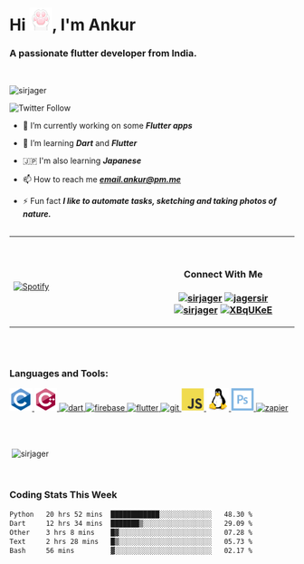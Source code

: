 <h1 align="left">Hi <img src="https://github.com/SirJager/SirJager/blob/master/assets/giphy.gif"height="40px" width="40px">, I'm Ankur</h1>
<h3 align="left">A passionate flutter developer from India.</h3>
<br/>
<p align="left"> <img src="https://komarev.com/ghpvc/?username=sirjager&label=Profile%20views&color=0e75b6&style=flat" alt="sirjager" /> </p>

![Twitter Follow](https://img.shields.io/twitter/follow/SirJager?color=1DA1F2&logo=Twitter&style=for-the-badge)
<br/>

- 🔭 I’m currently working on some ***Flutter apps***

- 🌱 I’m learning ***Dart*** and ***Flutter***

- 🇯🇵 I'm also learning ***Japanese***

- 📫 How to reach me ***email.ankur@pm.me***

- ⚡ Fun fact ***I like to automate tasks, sketching and taking photos of nature.***
<br/><br/>

<table width="100%"> 
  <tr>
  <td width="50%"> 
    
&nbsp; <br> [![Spotify](https://novatorem-sirjager.vercel.app/api/spotify)](https://open.spotify.com/user/nbu8p1woqzxhw479gixupxkw9)
     
  </td>
  <td width="50%">

<br><h3 align="center">Connect With Me<br><br>
 <a href="https://twitter.com/sirjager" target="blank"><img align="center" src="https://raw.githubusercontent.com/rahuldkjain/github-profile-readme-generator/master/src/images/icons/Social/twitter.svg" alt="sirjager" height="30" width="40" /></a>
<a href="https://fb.com/jagersir" target="blank"><img align="center" src="https://raw.githubusercontent.com/rahuldkjain/github-profile-readme-generator/master/src/images/icons/Social/facebook.svg" alt="jagersir" height="30" width="40" /></a>
<a href="https://instagram.com/sirjager" target="blank"><img align="center" src="https://raw.githubusercontent.com/rahuldkjain/github-profile-readme-generator/master/src/images/icons/Social/instagram.svg" alt="sirjager" height="30" width="40" /></a>
<a href="https://discord.gg/XBqUKeE" target="blank"><img align="center" src="https://raw.githubusercontent.com/rahuldkjain/github-profile-readme-generator/master/src/images/icons/Social/discord.svg" alt="XBqUKeE" height="30" width="40" /></a>
</h3>
  </td>
  </table>

[//]: <> (The `&nbsp;` is to have Aphelion take up more space)
[//]: <> (Old Visits: https://badges.pufler.dev/visits/novatorem/novatorem?logo=GitHub&label=github%20visits&color=336699&logoColor=white&style=flat-square)


<br/><br/>
<h3 align="left">Languages and Tools:</h3>
<p align="left"> <a href="https://www.cprogramming.com/" target="_blank"> <img src="https://raw.githubusercontent.com/devicons/devicon/master/icons/c/c-original.svg" alt="c" width="40" height="40"/> </a> <a href="https://www.w3schools.com/cpp/" target="_blank"> <img src="https://raw.githubusercontent.com/devicons/devicon/master/icons/cplusplus/cplusplus-original.svg" alt="cplusplus" width="40" height="40"/> </a> <a href="https://dart.dev" target="_blank"> <img src="https://www.vectorlogo.zone/logos/dartlang/dartlang-icon.svg" alt="dart" width="40" height="40"/> </a> <a href="https://firebase.google.com/" target="_blank"> <img src="https://www.vectorlogo.zone/logos/firebase/firebase-icon.svg" alt="firebase" width="40" height="40"/> </a> <a href="https://flutter.dev" target="_blank"> <img src="https://www.vectorlogo.zone/logos/flutterio/flutterio-icon.svg" alt="flutter" width="40" height="40"/> </a> <a href="https://git-scm.com/" target="_blank"> <img src="https://www.vectorlogo.zone/logos/git-scm/git-scm-icon.svg" alt="git" width="40" height="40"/> </a> <a href="https://developer.mozilla.org/en-US/docs/Web/JavaScript" target="_blank"> <img src="https://raw.githubusercontent.com/devicons/devicon/master/icons/javascript/javascript-original.svg" alt="javascript" width="40" height="40"/> </a> <a href="https://www.linux.org/" target="_blank"> <img src="https://raw.githubusercontent.com/devicons/devicon/master/icons/linux/linux-original.svg" alt="linux" width="40" height="40"/> </a> <a href="https://www.photoshop.com/en" target="_blank"> <img src="https://raw.githubusercontent.com/devicons/devicon/master/icons/photoshop/photoshop-line.svg" alt="photoshop" width="40" height="40"/> </a> <a href="https://zapier.com" target="_blank"> <img src="https://www.vectorlogo.zone/logos/zapier/zapier-icon.svg" alt="zapier" width="40" height="40"/> </a> </p>
<br/><br/>

<p>&nbsp;<img align="center" src="https://github-readme-stats.vercel.app/api?username=sirjager&show_icons=true&locale=en&theme=tokyonight&count_private=true" alt="sirjager" /></p>
<br/>



### Coding Stats This Week
<!--START_SECTION:waka-->
```text
Python   20 hrs 52 mins  ████████████░░░░░░░░░░░░░   48.30 % 
Dart     12 hrs 34 mins  ███████▒░░░░░░░░░░░░░░░░░   29.09 % 
Other    3 hrs 8 mins    █▓░░░░░░░░░░░░░░░░░░░░░░░   07.28 % 
Text     2 hrs 28 mins   █▒░░░░░░░░░░░░░░░░░░░░░░░   05.73 % 
Bash     56 mins         ▓░░░░░░░░░░░░░░░░░░░░░░░░   02.17 % 
```
<!--END_SECTION:waka-->
<br/>
